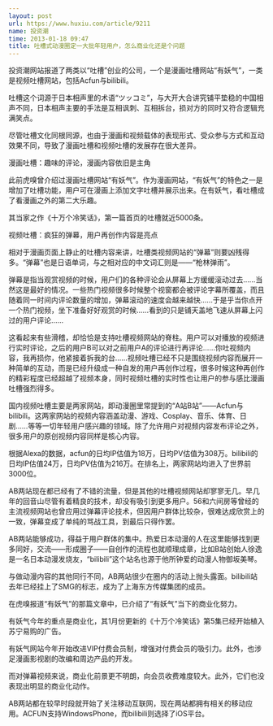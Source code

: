 ```yaml
---
layout: post
url: https://www.huxiu.com/article/9211
name: 投资潮
time: 2013-01-18 09:47
title: 吐槽式动漫圈定一大批年轻用户，怎么商业化还是个问题
---
```

投资潮网站报道了两类以“吐槽”创业的公司，一个是漫画吐槽网站“有妖气”，一类是视频吐槽网站，包括Acfun与bilibili。

吐槽这个词源于日本相声里的术语“ツッコミ”，与大开大合讲究铺平垫稳的中国相声不同，日本相声主要的手法是互相讽刺、互相拆台，损对方的同时又符合逻辑充满笑点。

尽管吐槽文化同根同源，也由于漫画和视频载体的表现形式、受众参与方式和互动效果不同，导致了漫画吐槽和视频吐槽的发展存在很大差异。

漫画吐槽：趣味的评论，漫画内容依旧是主角

此前虎嗅曾介绍过漫画吐槽网站“有妖气”。作为漫画网站，“有妖气”的特色之一是增加了吐槽功能，用户可在漫画上添加文字吐槽并展示出来。在有妖气，看吐槽成了看漫画之外的第二大乐趣。

其当家之作《十万个冷笑话》，第一篇首页的吐槽就近5000条。

视频吐槽：疯狂的弹幕，用户再创作内容是亮点

相对于漫画页面上静止的吐槽内容来讲，吐槽类视频网站的“弹幕”则要凶残得多。“弹幕”也是日语单词，与之相对应的中文词汇则是——“枪林弹雨”。

弹幕是指当观赏视频的时候，用户们的各种评论会从屏幕上方缓缓滚动过去……当然这是最好的情况。一些热门视频很多时候整个视窗都会被评论字幕所覆盖，而且随着同一时间内评论数量的增加，弹幕滚动的速度会越来越快……于是乎当你点开一个热门视频，坐下准备好好观赏的时候……看到的只是铺天盖地飞速从屏幕上闪过的用户评论……

这看起来有些滑稽，却恰恰是支持吐槽视频网站的脊柱。用户可以对播放的视频进行实时评论，之后的用户B可以对之前用户A的评论进行再评论……你吐视频内容，我再损你，他紧接着拆我的台……视频吐槽已经不只是围绕视频内容而展开一种简单的互动，而是已经升级成一种自发的用户再创作过程，很多时候这种再创作的精彩程度已经超越了视频本身，同时视频吐槽的实时性也让用户的参与感比漫画吐槽强烈得多。

国内视频吐槽主要是两家网站，即动漫圈里常提到的“A站B站”——Acfun与bilibili。这两家网站的视频内容涵盖动漫、游戏、Cosplay、音乐、体育、日剧……等等一切年轻用户感兴趣的领域。除了允许用户对视频内容发布评论之外，很多用户的原创视频内容同样是核心内容。

根据Alexa的数据，acfun的日均IP估值为18万，日均PV估值为308万。bilibili的日均IP估值24万，日均PV估值为216万。在排名上，两家网站均进入了世界前3000位。

AB两站现在都已经有了不错的流量，但是其他的吐槽视频网站却寥寥无几。早几年的回音山尽管有着精良的技术，却没有吸引到更多用户。56和六间房等曾经的主流视频网站也曾应用过弹幕评论技术，但因用户群体比较杂，很难达成欣赏上的一致，弹幕变成了单纯的骂战工具，到最后只得作罢。

AB两站能够成功，得益于用户群体的集中。热爱日本动漫的人在这里能够找到更多同好，交流——形成圈子——自创作的流程也就顺理成章，比如B站创始人徐逸是一名日本动漫发烧友，“bilibili”这个站名也源于他所钟爱的动漫人物御坂美琴。

与做动漫内容的其他同行不同，AB两站很少在圈内的活动上抛头露面。bilibili站去年已经挂上了SMG的标志，成为了上海东方传媒集团的成员。

在虎嗅报道“有妖气”的那篇文章中，已介绍了“有妖气”当下的商业化努力。

有妖气今年的重点是商业化，其1月份更新的《十万个冷笑话》第5集已经开始植入苏宁易购的广告。

有妖气网站今年开始改进VIP付费会员制，增强对付费会员的吸引力。此外，也涉足漫画影视剧的改编和周边产品的开发。

而对弹幕视频来说，商业化前景更不明朗，向会员收费难度较大。此外，它们也没表现出明显的商业化动作。

AB两站都在较早时段就开始了关注移动互联网，现在两站都拥有相关的移动应用。ACFUN支持WindowsPhone，而bilibili则选择了iOS平台。

